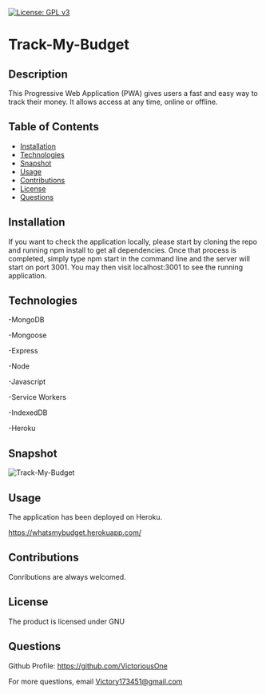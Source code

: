 [![License: GPL v3](https://img.shields.io/badge/License-GPLv3-blue.svg)](https://www.gnu.org/licenses/gpl-3.0)

# Track-My-Budget

## Description
This Progressive Web Application (PWA) gives users a fast and easy way to track their money. It allows access
at any time, online or offline.

## Table of Contents
* [Installation](#installation)
* [Technologies](#technologies)
* [Snapshot](#snapshot)
* [Usage](#usage)
* [Contributions](#contributions)
* [License](#license)
* [Questions](#questions)

## Installation
If you want to check the application locally, please start by cloning the repo and running npm install to get all dependencies. Once that process is completed, simply type npm start in the command line and the server will start on port 3001. You may then visit localhost:3001 to see the running application.

 
## Technologies
-MongoDB

-Mongoose

-Express

-Node

-Javascript

-Service Workers

-IndexedDB

-Heroku


## Snapshot

![Track-My-Budget](https://user-images.githubusercontent.com/71474934/162996124-77050fc4-4d31-488b-8985-cc5f6ef037a9.jpg)

## Usage
The application has been deployed on Heroku.

https://whatsmybudget.herokuapp.com/

## Contributions
Conributions are always welcomed.

## License
The product is licensed under GNU

## Questions
Github Profile: https://github.com/VictoriousOne

For more questions, email Victory173451@gmail.com
